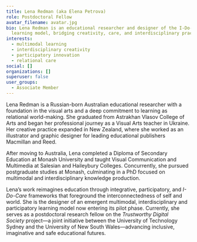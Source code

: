 ```yaml
---
title: Lena Redman (aka Elena Petrova)
role: Postdoctoral Fellow
avatar_filename: avatar.jpg
bio: Lena Redman is an educational researcher and designer of the I-Do-Care
  learning model, bridging creativity, care, and interdisciplinary practice.
interests:
  - multimodal learning
  - interdisciplinary creativity
  - participatory innovation
  - relational care
social: []
organizations: []
superuser: false
user_groups:
  - Associate Member
---
```

Lena Redman is a Russian-born Australian educational researcher with a foundation in the visual arts and a deep commitment to learning as relational world-making. She graduated from Astrakhan Vlasov College of Arts and began her professional journey as a Visual Arts teacher in Ukraine. Her creative practice expanded in New Zealand, where she worked as an illustrator and graphic designer for leading educational publishers Macmillan and Reed.

After moving to Australia, Lena completed a Diploma of Secondary Education at Monash University and taught Visual Communication and Multimedia at Salesian and Haileybury Colleges. Concurrently, she pursued postgraduate studies at Monash, culminating in a PhD focused on multimodal and interdisciplinary knowledge production.

Lena’s work reimagines education through integrative, participatory, and *I-Do-Care* frameworks that foreground the interconnectedness of self and world. She is the designer of an emergent multimodal, interdisciplinary and participatory learning model now entering its pilot phase. Currently, she serves as a postdoctoral research fellow on the *Trustworthy Digital Society* project—a joint initiative between the University of Technology Sydney and the University of New South Wales—advancing inclusive, imaginative and safe educational futures.
